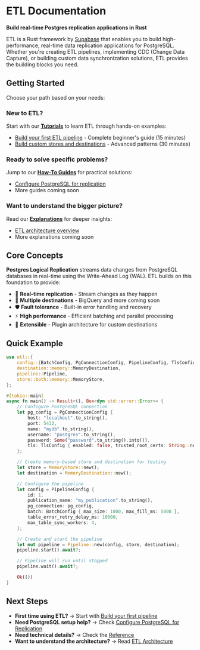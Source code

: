 
# ETL Documentation

**Build real-time Postgres replication applications in Rust**

ETL is a Rust framework by [Supabase](https://supabase.com) that enables you to build high-performance, real-time data replication applications for PostgreSQL. Whether you're creating ETL pipelines, implementing CDC (Change Data Capture), or building custom data synchronization solutions, ETL provides the building blocks you need.

## Getting Started

Choose your path based on your needs:

### New to ETL?
Start with our **[Tutorials](tutorials/index.md)** to learn ETL through hands-on examples:

- [Build your first ETL pipeline](tutorials/first-pipeline.md) - Complete beginner's guide (15 minutes)
- [Build custom stores and destinations](tutorials/custom-implementations.md) - Advanced patterns (30 minutes)

### Ready to solve specific problems?
Jump to our **[How-To Guides](how-to/index.md)** for practical solutions:

- [Configure PostgreSQL for replication](how-to/configure-postgres.md)
- More guides coming soon

### Want to understand the bigger picture?
Read our **[Explanations](explanation/index.md)** for deeper insights:

- [ETL architecture overview](explanation/architecture.md)
- More explanations coming soon

## Core Concepts

**Postgres Logical Replication** streams data changes from PostgreSQL databases in real-time using the Write-Ahead Log (WAL). ETL builds on this foundation to provide:

- 🚀 **Real-time replication** - Stream changes as they happen
- 🔄 **Multiple destinations** - BigQuery and more coming soon
- 🛡️ **Fault tolerance** - Built-in error handling and recovery
- ⚡ **High performance** - Efficient batching and parallel processing
- 🔧 **Extensible** - Plugin architecture for custom destinations

## Quick Example

```rust
use etl::{
    config::{BatchConfig, PgConnectionConfig, PipelineConfig, TlsConfig},
    destination::memory::MemoryDestination,
    pipeline::Pipeline,
    store::both::memory::MemoryStore,
};

#[tokio::main]
async fn main() -> Result<(), Box<dyn std::error::Error>> {
    // Configure PostgreSQL connection
    let pg_config = PgConnectionConfig {
        host: "localhost".to_string(),
        port: 5432,
        name: "mydb".to_string(),
        username: "postgres".to_string(),
        password: Some("password".to_string().into()),
        tls: TlsConfig { enabled: false, trusted_root_certs: String::new() },
    };

    // Create memory-based store and destination for testing
    let store = MemoryStore::new();
    let destination = MemoryDestination::new();

    // Configure the pipeline
    let config = PipelineConfig {
        id: 1,
        publication_name: "my_publication".to_string(),
        pg_connection: pg_config,
        batch: BatchConfig { max_size: 1000, max_fill_ms: 5000 },
        table_error_retry_delay_ms: 10000,
        max_table_sync_workers: 4,
    };

    // Create and start the pipeline
    let mut pipeline = Pipeline::new(config, store, destination);
    pipeline.start().await?;

    // Pipeline will run until stopped
    pipeline.wait().await?;

    Ok(())
}
```

## Next Steps

- **First time using ETL?** → Start with [Build your first pipeline](tutorials/first-pipeline.md)
- **Need PostgreSQL setup help?** → Check [Configure PostgreSQL for Replication](how-to/configure-postgres.md)
- **Need technical details?** → Check the [Reference](reference/index.md)
- **Want to understand the architecture?** → Read [ETL Architecture](explanation/architecture.md)
